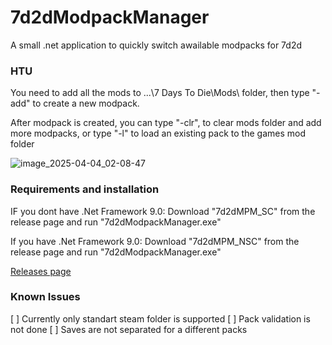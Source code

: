# 7d2dModpackManager
A small .net application to quickly switch awailable modpacks for 7d2d

### HTU
You need to add all the mods to ...\7 Days To Die\Mods\ folder, then type "-add" to create a new modpack.

After modpack is created, you can type "-clr", to clear mods folder and add more modpacks, or type "-l" to load an existing pack to the games mod folder

![image_2025-04-04_02-08-47](https://github.com/user-attachments/assets/db87e36d-c628-44af-ba81-d72e0e616287)

### Requirements and installation
IF you dont have .Net Framework 9.0:
  Download "7d2dMPM_SC" from the release page and run "7d2dModpackManager.exe"

If you have .Net Framework 9.0:
  Download "7d2dMPM_NSC" from the release page and run "7d2dModpackManager.exe"

[Releases page](https://github.com/DeTosis/7d2dModpackManager/releases)

### Known Issues
[ ] Currently only standart steam folder is supported
[ ] Pack validation is not done
[ ] Saves are not separated for a different packs
